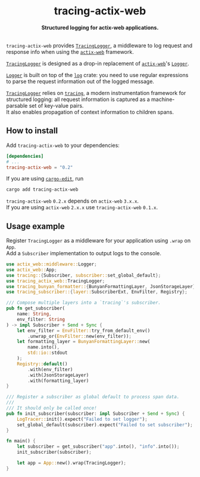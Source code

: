 <h1 align="center">tracing-actix-web</h1>
<div align="center">
 <strong>
   Structured logging for actix-web applications.
 </strong>
</div>

<br/>

`tracing-actix-web` provides [`TracingLogger`], a middleware to log request and response info when using the [`actix-web`] framework.

[`TracingLogger`] is designed as a drop-in replacement of [`actix-web`]'s [`Logger`].

[`Logger`] is built on top of the [`log`] crate: you need to use regular expressions to parse the request information out of the logged message.

[`TracingLogger`] relies on [`tracing`], a modern instrumentation framework for structured logging: all request information is captured as a machine-parsable set of key-value pairs.  
It also enables propagation of context information to children spans.

## How to install

Add `tracing-actix-web` to your dependencies:
```toml
[dependencies]
# ...
tracing-actix-web = "0.2"
```
If you are using [`cargo-edit`](https://github.com/killercup/cargo-edit), run
```bash
cargo add tracing-actix-web
```

`tracing-actix-web` `0.2.x` depends on `actix-web` `3.x.x`.  
If you are using `actix-web` `2.x.x` use `tracing-actix-web` `0.1.x`.

## Usage example

Register `TracingLogger` as a middleware for your application using `.wrap` on `App`.  
Add a `Subscriber` implementation to output logs to the console.

```rust
use actix_web::middleware::Logger;
use actix_web::App;
use tracing::{Subscriber, subscriber::set_global_default};
use tracing_actix_web::TracingLogger;
use tracing_bunyan_formatter::{BunyanFormattingLayer, JsonStorageLayer};
use tracing_subscriber::{layer::SubscriberExt, EnvFilter, Registry};

/// Compose multiple layers into a `tracing`'s subscriber.
pub fn get_subscriber(
    name: String,
    env_filter: String
) -> impl Subscriber + Send + Sync {
    let env_filter = EnvFilter::try_from_default_env()
        .unwrap_or(EnvFilter::new(env_filter));
    let formatting_layer = BunyanFormattingLayer::new(
        name.into(),
        std::io::stdout
    );
    Registry::default()
        .with(env_filter)
        .with(JsonStorageLayer)
        .with(formatting_layer)
}

/// Register a subscriber as global default to process span data.
///
/// It should only be called once!
pub fn init_subscriber(subscriber: impl Subscriber + Send + Sync) {
    LogTracer::init().expect("Failed to set logger");
    set_global_default(subscriber).expect("Failed to set subscriber");
}

fn main() {
    let subscriber = get_subscriber("app".into(), "info".into());
    init_subscriber(subscriber);

    let app = App::new().wrap(TracingLogger);
}
```

[`TracingLogger`]: https://docs.rs/tracing-actix-web/0.2.0/tracing-actix-web/#struct.TracingLogger.html
[`actix-web`]: https://docs.rs/actix-web
[`Logger`]: https://docs.rs/actix-web/3.0.0/actix_web/middleware/struct.Logger.html
[`log`]: https://docs.rs/log
[`tracing`]: https://docs.rs/tracing
